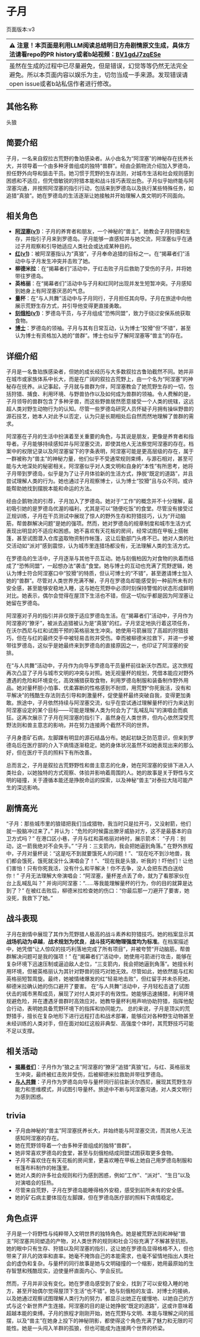 # 子月
页面版本:v3
 

| :warning: 注意！本页面是利用LLM阅读总结明日方舟剧情原文生成，具体方法请看repo的PR history或者b站视频：[BV1gdJ7zqESe](https://www.bilibili.com/video/BV1gdJ7zqESe/)         |
|:----------------------------|
| 虽然在生成的过程中已尽量避免，但是错误，幻觉等等仍然无法完全避免。所以本页面内容以娱乐为主，切勿当成一手来源。发现错误请open issue或者b站私信作者进行修改。|



## 其他名称
头狼
## 简要介绍
子月，一名来自叙拉古荒野的鲁珀感染者。从小由名为“阿涅塞”的神秘存在抚养长大，并领导着一个由多种牙兽组成的独特“兽群”。经由企鹅物流介绍加入罗德岛，担任野外向导和狙击干员。她习惯于荒野的生存法则，对城市生活和社会规则感到困惑和不适应，但凭借敏锐的狩猎本能和战斗技巧表现出色。子月似乎始终能与阿涅塞沟通，并按照阿涅塞的指引行动，包括来到罗德岛以及执行某些特殊任务，如追猎“真狼”。她在罗德岛的生活逐渐让她接触并开始理解人类文明的不同面向。
## 相关角色
-   **[阿涅塞](extended_char_a_nie_sai.md)([v1](../chars/extended_char_a_nie_sai.md))**：子月的养育者和朋友，一个神秘的“兽主”。她教会子月狩猎和生存，并指引子月来到罗德岛。子月能够一直感知并与她交流，阿涅塞似乎在通过子月观察和引导她适应人类社会或达成某种目的。
-   **[红](char_144_red.md)([v1](../chars/char_144_red.md))**：被阿涅塞指认为“真狼”，子月奉命追猎的目标之一。在“揭幕者们”活动中与子月发生冲突并击败了她。
-   **柳德米拉**：在“揭幕者们”活动中，于红击败子月后救助了受伤的子月，并将她带往罗德岛。
-   **英格丽**：在“揭幕者们”活动中与子月和红同时出现并发生短暂冲突。子月感知到她身上有阿涅塞厌恶的气息。
-   **量杯**：在“与人共舞”活动中与子月同行，子月担任其向导。子月在旅途中向他展示荒野生存方式，并引导他变得更直接勇敢。
-   **[刻俄柏](char_2013_cerber.md)([v1](../chars/char_2013_cerber.md))**：罗德岛干员，与子月组成“恐怖同盟”，致力于绕过安保系统获取食物。
-   **[博士](extended_char_bo_shi.md)**：罗德岛的领袖。子月与其有日常互动，认为博士“狡猾”但“不错”，甚至认为博士有资格加入她的“兽群”。博士也似乎了解阿涅塞等“兽主”的存在。
## 详细介绍
子月是一名鲁珀族感染者，但她的成长经历与大多数叙拉古鲁珀截然不同。她并非在城市或家族体系中长大，而是在广阔的叙拉古荒野上，由一个名为“阿涅塞”的神秘存在抚养。从记事起，子月就与兽群为伴，阿涅塞教会了她荒野生存的一切，包括狩猎、捕食、利用环境、与野兽协作以及如何成为兽群的领袖。令人费解的是，子月领导的兽群包含了多种牙兽，而这些野兽居然愿意接受一个人类的统辖，这远超人类对野生动物行为的认知。尽管一些罗德岛研究人员怀疑子月拥有操纵野兽的源石技艺，她本人对此予以否定，认为只是长期相处后自然而然地理解了兽群的需求。

阿涅塞在子月的生活中扮演着至关重要的角色，与其说是朋友，更像是养育者和指导者。子月能够持续感知并与阿涅塞交流，即使其他人无法察觉阿涅塞的存在。档案中的权限记录以及阿涅塞留下的字条表明，阿涅塞可能是更高层级的存在，属于一群被称为“兽主”的神秘力量，他们似乎不受通常规则束缚，与源石相对，甚至可能与大地深处的秘密相关。阿涅塞似乎对人类文明和自身的“本性”有所思考，她将子月带到罗德岛，似乎是为了让子月体验新的生活方式，挣脱“既定的道路”，并且尝试理解人类的行为。她也通过子月观察博士，认为博士“狡猾”且与众不同，或许能帮助她找到摆脱本能和命运的方法。

经由企鹅物流的引荐，子月加入了罗德岛。她对于“工作”的概念并不十分理解，最初吸引她的是罗德岛优渥的福利，尤其是可以“随便吃饭”的食堂。尽管没有接受过正规训练，子月在干员测试中展现了惊人的野外生存和狩猎技巧，认为“开动脑筋，帮兽群解决问题”是她的强项。然而，她对罗德岛的规章制度和城市生活方式表现出明显的不适应和困惑。她不喜欢有天花板的房间，经常试图在甲板上搭帐篷，甚至试图潜入仓库盗取物资制作帐篷，这让后勤部门头疼不已。她对人类的社交活动如“派对”感到震惊，认为城市里连猎场都没有，无法理解人类的生活方式。

在罗德岛的生活中，子月逐渐与其他干员互动。她与刻俄柏因为对食物的执着而结成了“恐怖同盟”，一起想办法“袭击”食堂。她与博士的互动也充满了荒野逻辑，她认为博士符合阿涅塞口中“狡猾”的特质，但认可博士的“不错”，甚至邀请博士加入她的“兽群”。尽管对人类世界充满不解，子月在罗德岛却能感受到一种前所未有的安全感，甚至能够安稳地入睡，这与她在荒野中必须时刻保持警惕的状态形成鲜明对比。她表示，偶尔会觉得在屋顶下生活也不错，但这一切似乎都是因为阿涅塞让她留在罗德岛。

阿涅塞对子月的指引并非仅限于适应罗德岛生活。在“揭幕者们”活动中，子月作为阿涅塞的“獠牙”，被派去追猎被认为是“真狼”的红。子月坚定地执行着这项任务，在沃尔西尼与红和试图干预的英格丽发生冲突。她使用弓箭展现了高超的狩猎技巧，但在与红的最终交手中被轻易击败并受伤。幸而被柳德米拉救下，并进一步被带往罗德岛，这似乎是她最终来到罗德岛的直接原因之一，也印证了阿涅塞的安排。

在“与人共舞”活动中，子月作为向导与罗德岛干员量杯前往新沃尔西尼。这次旅程再次凸显了子月与城市文明的冲突与对照。她无视量杯的规划，凭借本能应对野外遭遇的危险和环境变化，高效捕猎获取食物，利用罗德岛制服和装备制作野外用品。她对量杯胆小怕事、优柔寡断的性格感到不耐烦，用荒野“你死我活，没有和平解决”的残酷生存法则去引导和刺激量杯，促使量杯最终突破自我，变得更加勇敢。旅途中，子月依然持续与阿涅塞交流，似乎在尝试通过理解量杯的行为来达到阿涅塞设定的某个目标——可能是理解人类为何会为了“乱喊乱叫”的演唱会而疯狂。这再次展示了子月在阿涅塞的指引下，虽然身在人类世界，但内心依然深受荒野法则和兽主意志的影响，并在努力连接两个截然不同的世界。

子月身患矿石病，左脚踝有明显的源石结晶分布。她起初缺乏防范意识，但来到罗德岛后在医疗部的介入下病情逐渐稳定。她的身体状况虽然不如她表现出来的那么好，但在医疗干员的照料下有所改善。

总而言之，子月是叙拉古荒野野性和兽主意志的化身，她在阿涅塞的安排下进入人类社会，以她独特的方式观察、体验并影响着周围的人。她的故事是关于野性与文明的碰撞，关于遵循本能还是挣脱命运的探索，以及神秘“兽主”对泰拉大陆可能产生的深远影响。
## 剧情高光
“子月：那些城市里的狼错把我们当成猎物，我当时只是拉开弓，又没射箭，他们就一股脑冲过来了。” 并认为：“危险的时候露出獠牙威胁对方，这不是最基本的自卫方式吗？”
在港口区小巷，子月与红和英格丽对峙时，展示箭术：
“子月：别动，这一箭我绝对不会失手。”
“子月：三支箭内，我会把她逼到角落。”
在野外旅程中，子月对量杯说：“这是吃不到就要饿死人的问题！”、“现在吃不到沙地兽，我们都会饿死，饿死就没什么演唱会了！”、“现在我是头狼，听我的！吓他们！让他们害怕！只有你死我活，没有什么和平解决！你不去争，没人会把东西白送给你！”
子月无法理解大帝演唱会：“阿涅塞，量杯差点丢了命，就为了看那家伙在台上乱喊乱叫？” 并询问阿涅塞：“......等我能理解量杯的行为，你的目的就算是达到了？”
在被红击败后，柳德米拉检查她的伤口：“你最后那一刀避开了要害，她没死，我救下了她。”
## 战斗表现
子月在剧情中展现了其作为荒野猎人极高的战斗素养和狩猎技巧。她的档案显示其**战场机动为卓越**，**战术规划为优良**，**战斗技巧和物理强度均为标准**。在档案描述中，她凭借“让人惊叹的技巧利落地完成了所有项目”，并被夸赞“开动脑筋，帮兽群解决问题可是我的强项！”
在“揭幕者们”活动中，她使用弓箭进行攻击，能够在复杂环境下迅速压制或逼迫敌人走位，“三支箭内，我会把她逼到角落”。她擅长利用环境，但被英格丽认为其针对野兽的技巧对她无效。尽管如此，她依然能与红和英格丽短暂周旋。最终，她被情绪爆发的红“轻易地击败”，但红留手并未杀死她，柳德米拉确认她的伤口避开了要害。
在“与人共舞”活动中，子月轻松击退了试图伏击的城市黑帮成员，展现了对付人类对手的有效性。她能够迅速捕猎，利用环境规避危险，并在遭遇牙兽群时高效应对。她教导量杯利用声响协助狩猎，指挥他配合行动，表明她具备荒野环境下的指挥和协同能力。
总的来说，子月是顶尖的荒野猎手，擅长在复杂地形下进行远程打击和战术部署，能够应对各种野生动物甚至未经训练的人类对手，但在面对如红这般非典型、高强度个体时，其荒野技巧可能不足以支撑。
## 相关活动
-   **[揭幕者们](../stories/act38side.md)**：子月作为“狼之主”阿涅塞的“獠牙”追猎“真狼”红，与红、英格丽发生冲突，最终被红击败并受伤，后被柳德米拉救助并带往罗德岛。
-   **[与人共舞](../stories/story_lunacu_set_1.md)**：子月作为罗德岛向导与量杯同行前往新沃尔西尼，展现其荒野生存能力和思维模式，并试图引导量杯。旅途中不断与阿涅塞沟通，对人类文明行为感到困惑。
## trivia
*   子月由神秘的“兽主”阿涅塞抚养长大，并始终能与阿涅塞交流，而其他人无法感知阿涅塞的存在。
*   她在荒野领导着一个由多种牙兽组成的独特“兽群”。
*   她非常喜欢罗德岛的食堂，甚至与刻俄柏结成同盟试图获取更多食物。
*   子月不喜欢住在有天花板的房间里，更喜欢睡在甲板上她自己用罗德岛制服和帐篷布料制作的帐篷里。
*   她对人类的许多社会规则和行为感到困惑，例如“工作”、“派对”、“生日”以及对演唱会的狂热。
*   尽管来自荒野，子月在罗德岛能睡得格外安稳，感受到前所未有的安全感。
*   她的矿石病主要体现在左脚踝，但在罗德岛医疗部的照料下病情稳定。
## 角色点评
子月是一个将野性与纯粹带入文明世界的独特角色。她是被荒野法则和神秘“兽主”阿涅塞共同塑造的产物，对人类世界的规则和社会习俗充满了不解甚至抗拒。她的眼中只有生存、狩猎以及阿涅塞的指引，这让她在罗德岛显得格格不入，但也带来了非凡的效率和直率。她毫不掩饰自己的本能需求，也毫不留情地指出人类社会的虚伪和复杂。与量杯的同行故事是她与文明碰撞的一个缩影，她用最原始的生存智慧和残酷现实，迫使量杯直面内心、学会反抗。

然而，子月并非没有变化。她在罗德岛感受到了安全，找到了可以安稳入睡的地方，甚至开始偶尔觉得屋顶下生活“也不错”。她与刻俄柏的友谊、对博士的接纳，以及她通过观察试图理解人类行为的努力，都显示出她正在缓慢地、以她自己的方式与这个新世界产生连接。阿涅塞的目的是让她挣脱“既定的道路”，这或许意味着超越本能的束缚。子月的旅程才刚刚开始，她在荒野与文明、本能与理解之间的摇摆，以及“兽主”在她身上投下的神秘阴影，都使得这个角色充满了魅力和无限的可能性。她是一头闯入羊群的孤狼，但也可能成为连接两个世界的桥梁。